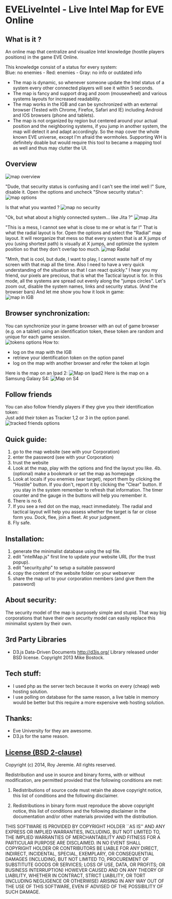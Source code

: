 # EVELiveIntel - Live Intel Map for EVE Online

## What is it ?
An online map that centralize and visualize Intel knowledge (hostile players positions) in the game EVE Online.

This knowledge consist of a status for every system:  
Blue: no enemies - Red: enemies - Gray: no info or outdated info

* The map is dynamic, so whenever someone update the Intel status of a system every other connected players will see it within 5 seconds.
* The map is fancy and support drag and zoom (mousewheel) and various systems layouts for increased readability.
* The map works in the IGB and can be synchronized with an external browser (Tested with Chrome, Firefox, Safari and IE) including Android and IOS browsers (phone and tablets).
* The map is not organized by region but centered around your actual position and the neighboring systems, if you jump in another system, the map will detect it and adapt accordingly. So the map cover the whole known EVE universe, except I'm afraid the wormholes.
Supporting WH is definitely doable but would require this tool to became a mapping tool as well and thus may clutter the UI.

## Overview

![map overview](https://raw.githubusercontent.com/jeremieroy/EVELiveIntel/master/images/map_overview.png)

"Dude, that security status is confusing and I can't see the intel well !"
Sure, disable it.
Open the options and uncheck "Show security status":
![map options](https://raw.githubusercontent.com/jeremieroy/EVELiveIntel/master/images/map_classic_options.png)

Is that what you wanted ?
![map no security](https://raw.githubusercontent.com/jeremieroy/EVELiveIntel/master/images/map_classic_no_sec.png)

"Ok, but what about a highly connected system... like Jita ?"
![map Jita](https://raw.githubusercontent.com/jeremieroy/EVELiveIntel/master/images/map_jita.png)

"This is a mess, I cannot see what is close to me or what is far !"
That is what the radial layout is for. 
Open the options and select the "Radial" map layout.
It will reorganize that mess so that every system that is at X jumps of you (using shortest path) is visually at X jumps, and optimize the system position so that they don't overlap too much.
![map Radial](https://raw.githubusercontent.com/jeremieroy/EVELiveIntel/master/images/map_jita_radial.png)

"Mmh, that is cool, but dude, I want to play, I cannot waste half of my screen with that map all the time.
Also I need to have a very quick understanding of the situation so that I can react quickly."
I hear you my friend, our pixels are precious, that is what the Tactical layout is for.
In this mode, all the systems are spread out evenly along the "jumps circles".
Let's zoom out, disable the system names, links and security status. (And the browser bars)
And let me show you how it look in game:  
![map in IGB](https://raw.githubusercontent.com/jeremieroy/EVELiveIntel/master/images/map_in_game.png)

## Browser synchronization:
You can synchronize your in game browser with an out of game browser (e.g. on a tablet) using an identification token, these token are random and unique for each game session.  
![tokens options](https://raw.githubusercontent.com/jeremieroy/EVELiveIntel/master/images/tracker_option.png)
How to:
* log on the map with the IGB
* retrieve your identification token on the option panel
* log on the map with another browser and refer the token at login

Here is the map on an Ipad 2:
![Map on Ipad2](https://raw.githubusercontent.com/jeremieroy/EVELiveIntel/master/images/map_on_ipad.png)
Here is the map on a Samsung Galaxy S4:
![Map on S4](https://raw.githubusercontent.com/jeremieroy/EVELiveIntel/master/images/map_on_s4.png)

## Follow friends
You can also follow friendly players if they give you their identification token:  
Just add their token as Tracker 1,2 or 3 in the option panel.  
![tracked friends options](https://raw.githubusercontent.com/jeremieroy/EVELiveIntel/master/images/tracker_in_map.png)

## Quick guide:
1. go to the map website (see with your Corporation)
2. enter the password (see with your Corporation)
3. trust the website
4. Look at the map, play with the options and find the layout you like.
4b. (optional) make a bookmark or set the map as homepage
5. Look at locals if you enemies (war target), report them by clicking the "Hostile" button.
   If you don't, report it by clicking the "Clear" button.
   If you stay in the system remember to refresh that information. The timer counter and the gauge in the buttons will help you remember it.
6. There is no 6.
7. If you see a red dot on the map, react immediately. The radial and tactical layout will help you assess whether the target is far or close form you.
   Dock, flee, join a fleet. At your judgment.
8. Fly safe.


## Installation:
1. generate the minimalist database using the sql file.
2. edit "intelMap.js" first line to update your website URL (for the trust popup).
3. edit "security.php" to setup a suitable password
4. copy the content of the website folder on your webserver
5. share the map url to your corporation members (and give them the password)

## About security:
The security model of the map is purposely simple and stupid. That way big corporations that have their own security model can easily replace this minimalist system by their own.

## 3rd Party Libraries
* D3.js Data-Driven Documents
http://d3js.org/
Library released under BSD license. Copyright 2013 Mike Bostock.

## Tech stuff:
* I used php as the server tech because it works on every (cheap) web hosting solution.
* I use polling on database for the same reason, a live table in memory would be better but this require a more expensive web hosting solution.


## Thanks:
* Eve University for they are awesome.
* D3.js for the same reason.

[License (BSD 2-clause)](https://github.com/jeremieroy/EVELiveIntel/LICENSE)
-------------------------------------------------------------------------------
Copyright (c) 2014, Roy Jeremie. All rights reserved.

Redistribution and use in source and binary forms, with or without modification,
are permitted provided that the following conditions are met:

   1. Redistributions of source code must retain the above copyright notice, this
      list of conditions and the following disclaimer.

   2. Redistributions in binary form must reproduce the above copyright notice,
      this list of conditions and the following disclaimer in the documentation
      and/or other materials provided with the distribution.

THIS SOFTWARE IS PROVIDED BY COPYRIGHT HOLDER ``AS IS'' AND ANY EXPRESS OR
IMPLIED WARRANTIES, INCLUDING, BUT NOT LIMITED TO, THE IMPLIED WARRANTIES OF
MERCHANTABILITY AND FITNESS FOR A PARTICULAR PURPOSE ARE DISCLAIMED. IN NO EVENT
SHALL COPYRIGHT HOLDER OR CONTRIBUTORS BE LIABLE FOR ANY DIRECT, INDIRECT,
INCIDENTAL, SPECIAL, EXEMPLARY, OR CONSEQUENTIAL DAMAGES (INCLUDING, BUT NOT
LIMITED TO, PROCUREMENT OF SUBSTITUTE GOODS OR SERVICES; LOSS OF USE, DATA, OR
PROFITS; OR BUSINESS INTERRUPTION) HOWEVER CAUSED AND ON ANY THEORY OF LIABILITY,
WHETHER IN CONTRACT, STRICT LIABILITY, OR TORT (INCLUDING NEGLIGENCE
OR OTHERWISE) ARISING IN ANY WAY OUT OF THE USE OF THIS SOFTWARE, EVEN IF ADVISED
OF THE POSSIBILITY OF SUCH DAMAGE.
